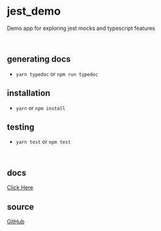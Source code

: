 # jest_demo
Demo app for exploring jest mocks and typescript features

<br>

## generating docs
- `yarn typedoc` or `npm run typedoc`

## installation
- `yarn` or `npm install`

## testing
- `yarn test` or `npm test`

<br>

## docs
[Click Here](https://jmathieu-riis.github.io/jest_demo)

## source
[GitHub](https://github.com/jmathieu-riis/jest_demo)
